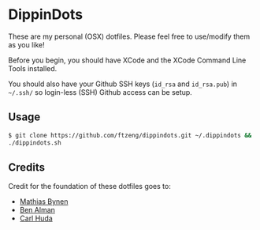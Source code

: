 # DippinDots

These are my personal (OSX) dotfiles. Please feel free to use/modify them as
you like!

Before you begin, you should have XCode and the XCode Command Line Tools
installed.

You should also have your Github SSH keys (`id_rsa` and `id_rsa.pub`) in
`~/.ssh/` so login-less (SSH) Github access can be setup.

## Usage ##
``` bash
$ git clone https://github.com/ftzeng/dippindots.git ~/.dippindots &&
./dippindots.sh
```

## Credits ##
Credit for the foundation of these dotfiles goes to:
* [Mathias Bynen](http://mths.be/dotfiles)
* [Ben Alman](https://github.com/cowboy/dotfiles)
* [Carl Huda](https://github.com/carlhuda/janus)
